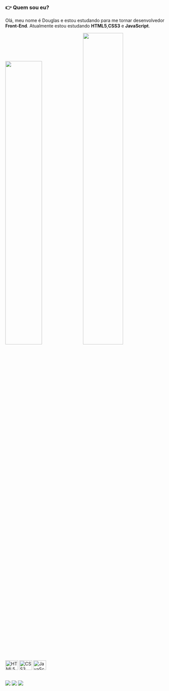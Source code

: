### 👉 Quem sou eu?

Olá, meu nome é Douglas e estou estudando para me tornar desenvolvedor <strong>Front-End</strong>. Atualmente estou estudando <strong>HTML5</strong>,<strong>CSS3</strong> e <strong>JavaScript</strong>.

<a><img width="47.7%" src="https://github-readme-stats.vercel.app/api?username=douglasgardioli&show_icons=true&theme=tokyonight"></a>
<a><img width="50%" src="https://github-readme-stats.vercel.app/api/top-langs/?username=douglasgardioli&layout=compact&theme=tokyonight"></a>

<div style="display: inline-block">
  <img width="40" height="30" alt="HTML5 icon" src="https://cdn.jsdelivr.net/gh/devicons/devicon/icons/html5/html5-original.svg" />
  <img width="40" height="30" alt="CSS3 icon" src="https://cdn.jsdelivr.net/gh/devicons/devicon/icons/css3/css3-original.svg" />
  <img width="40" height="30" alt="JavaScript icon" src="https://cdn.jsdelivr.net/gh/devicons/devicon/icons/javascript/javascript-original.svg" />
</div>

##

<div>

<a href="https://twitter.com/douglasgardioli" target="_blank"><img src="https://img.shields.io/badge/Twitter-1DA1F2?style=for-the-badge&logo=twitter&logoColor=white"></a>
<a href="https://www.instagram.com/douglasgardioli/" target="_blank"><img src="https://img.shields.io/badge/Instagram-E4405F?style=for-the-badge&logo=instagram&logoColor=white"></a>
<a href="https://www.facebook.com/douglasgardioli" target="_blank"><img src="https://img.shields.io/badge/Facebook-1877F2?style=for-the-badge&logo=facebook&logoColor=white"></a>

</div>


<!--
**DouglasGardioli/douglasgardioli** is a ✨ _special_ ✨ repository because its `README.md` (this file) appears on your GitHub profile.

Here are some ideas to get you started:

- 🔭 I’m currently working on ...
- 🌱 I’m currently learning ...
- 👯 I’m looking to collaborate on ...
- 🤔 I’m looking for help with ...
- 💬 Ask me about ...
- 📫 How to reach me: ...
- 😄 Pronouns: ...
- ⚡ Fun fact: ...
-->
